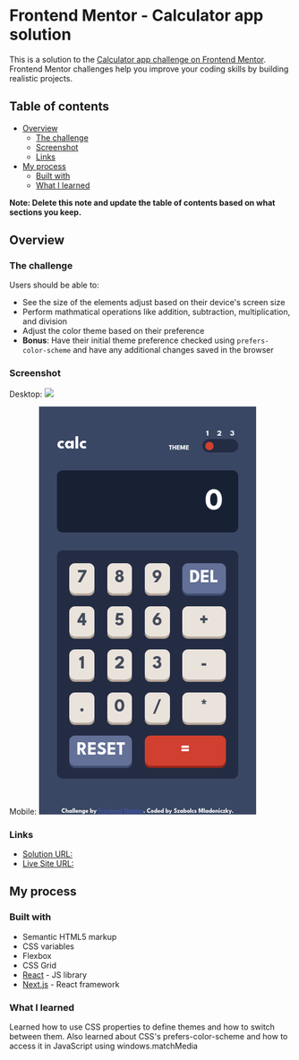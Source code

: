 # Frontend Mentor - Calculator app solution

This is a solution to the [Calculator app challenge on Frontend Mentor](https://www.frontendmentor.io/challenges/calculator-app-9lteq5N29). Frontend Mentor challenges help you improve your coding skills by building realistic projects. 

## Table of contents

- [Overview](#overview)
  - [The challenge](#the-challenge)
  - [Screenshot](#screenshot)
  - [Links](#links)
- [My process](#my-process)
  - [Built with](#built-with)
  - [What I learned](#what-i-learned)

**Note: Delete this note and update the table of contents based on what sections you keep.**

## Overview

### The challenge

Users should be able to:

- See the size of the elements adjust based on their device's screen size
- Perform mathmatical operations like addition, subtraction, multiplication, and division
- Adjust the color theme based on their preference
- **Bonus**: Have their initial theme preference checked using `prefers-color-scheme` and have any additional changes saved in the browser

### Screenshot

Desktop:
![](./screenshot.jpg)

Mobile:
![](./screenshot-mobile.png)


### Links

- [Solution URL:](https://github.com/MladoniSzabi/CalculatorApp)
- [Live Site URL:](https://mladoniszabi.github.io/CalculatorApp/)

## My process

### Built with

- Semantic HTML5 markup
- CSS variables
- Flexbox
- CSS Grid
- [React](https://reactjs.org/) - JS library
- [Next.js](https://nextjs.org/) - React framework

### What I learned

Learned how to use CSS properties to define themes and how to switch between them.
Also learned about CSS's prefers-color-scheme and how to access it in JavaScript using windows.matchMedia